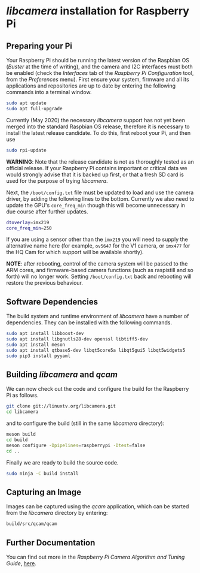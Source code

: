 # _libcamera_ installation for Raspberry Pi

## Preparing your Pi

Your Raspberry Pi should be running the latest version of the Raspbian OS (_Buster_ at the time of writing), and the camera and I2C interfaces must both be enabled (check the _Interfaces_ tab of the _Raspberry Pi Configuration_ tool, from the _Preferences_ menu). First ensure your system, firmware and all its applications and repositories are up to date by entering the following commands into a terminal window.

```bash
sudo apt update
sudo apt full-upgrade
```

Currently (May 2020) the necessary _libcamera_ support has not yet been merged into the standard Raspbian OS release, therefore it is necessary to install the latest release candidate. To do this, first reboot your Pi, and then use

```bash
sudo rpi-update
```

**WARNING**: Note that the release candidate is not as thoroughly tested as an official release. If your Raspberry Pi contains important or critical data we would strongly advise that it is backed up first, or that a fresh SD card is used for the purpose of trying _libcamera_.

Next, the `/boot/config.txt` file must be updated to load and use the camera driver, by adding the following lines to the bottom. Currently we also need to update the GPU's `core_freq_min` though this will become unnecessary in due course after further updates.

```bash
dtoverlay=imx219
core_freq_min=250
```

If you are using a sensor other than the `imx219` you will need to supply the alternative name here (for example, `ov5647` for the V1 camera, or `imx477` for the HQ Cam for which support will be available shortly).

**NOTE**: after rebooting, control of the camera system will be passed to the ARM cores, and firmware-based camera functions (such as raspistill and so forth) will no longer work. Setting `/boot/config.txt` back and rebooting will restore the previous behaviour.

## Software Dependencies

The build system and runtime environment of _libcamera_ have a number of dependencies. They can be installed with the following commands.

```bash
sudo apt install libboost-dev
sudo apt install libgnutls28-dev openssl libtiff5-dev
sudo apt install meson
sudo apt install qtbase5-dev libqt5core5a libqt5gui5 libqt5widgets5
sudo pip3 install pyyaml
```

## Building _libcamera_ and _qcam_

We can now check out the code and configure the build for the Raspberry Pi as follows.

```bash
git clone git://linuxtv.org/libcamera.git
cd libcamera
```

and to configure the build (still in the same _libcamera_ directory):

```bash
meson build
cd build
meson configure -Dpipelines=raspberrypi -Dtest=false
cd ..
```

Finally we are ready to build the source code.

```bash
sudo ninja -C build install
```

## Capturing an Image

Images can be captured using the _qcam_ application, which can be started from the _libcamera_ directory by entering:

```bash
build/src/qcam/qcam
```

## Further Documentation

You can find out more in the _Raspberry Pi Camera Algorithm and Tuning Guide_, [here](rpi_SOFT_libcamera_1p0.pdf).
